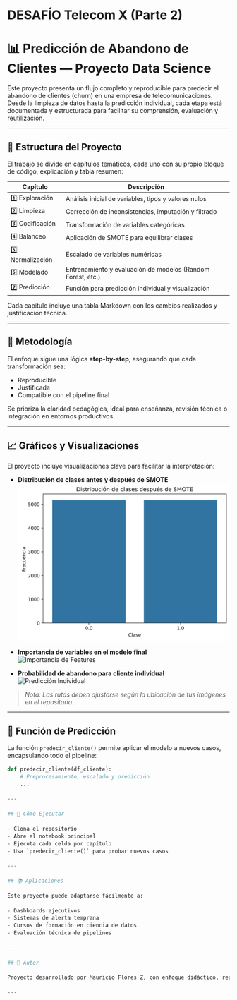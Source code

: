# DESAFÍO Telecom X (Parte 2)
# 📊 Predicción de Abandono de Clientes — Proyecto Data Science

Este proyecto presenta un flujo completo y reproducible para predecir el abandono de clientes (churn) en una empresa de telecomunicaciones. Desde la limpieza de datos hasta la predicción individual, cada etapa está documentada y estructurada para facilitar su comprensión, evaluación y reutilización.

---

## 🧩 Estructura del Proyecto

El trabajo se divide en capítulos temáticos, cada uno con su propio bloque de código, explicación y tabla resumen:

| Capítulo | Descripción |
|---------|-------------|
| 1️⃣ Exploración | Análisis inicial de variables, tipos y valores nulos |
| 2️⃣ Limpieza | Corrección de inconsistencias, imputación y filtrado |
| 3️⃣ Codificación | Transformación de variables categóricas |
| 4️⃣ Balanceo | Aplicación de SMOTE para equilibrar clases |
| 5️⃣ Normalización | Escalado de variables numéricas |
| 6️⃣ Modelado | Entrenamiento y evaluación de modelos (Random Forest, etc.) |
| 7️⃣ Predicción | Función para predicción individual y visualización |

Cada capítulo incluye una tabla Markdown con los cambios realizados y justificación técnica.

---

## 🧠 Metodología

El enfoque sigue una lógica **step-by-step**, asegurando que cada transformación sea:

- Reproducible  
- Justificada  
- Compatible con el pipeline final  

Se prioriza la claridad pedagógica, ideal para enseñanza, revisión técnica o integración en entornos productivos.

---

## 📈 Gráficos y Visualizaciones

El proyecto incluye visualizaciones clave para facilitar la interpretación:

- **Distribución de clases antes y después de SMOTE**  
  ![Gráfico SMOTE](img/grafico_smote.png)

- **Importancia de variables en el modelo final**  
  ![Importancia de Features](img/feature_importance.png)

- **Probabilidad de abandono para cliente individual**  
  ![Predicción Individual](img/prediccion_individual.png)

> *Nota: Las rutas deben ajustarse según la ubicación de tus imágenes en el repositorio.*

---

## 🧪 Función de Predicción

La función `predecir_cliente()` permite aplicar el modelo a nuevos casos, encapsulando todo el pipeline:

```python
def predecir_cliente(df_cliente):
    # Preprocesamiento, escalado y predicción
    ...

---

## 🚀 Cómo Ejecutar

- Clona el repositorio  
- Abre el notebook principal  
- Ejecuta cada celda por capítulo  
- Usa `predecir_cliente()` para probar nuevos casos

---

## 📚 Aplicaciones

Este proyecto puede adaptarse fácilmente a:

- Dashboards ejecutivos  
- Sistemas de alerta temprana  
- Cursos de formación en ciencia de datos  
- Evaluación técnica de pipelines

---

## 🧾 Autor

Proyecto desarrollado por Mauricio Flores Z, con enfoque didáctico, reproducible y orientado a evaluación técnica.

---
